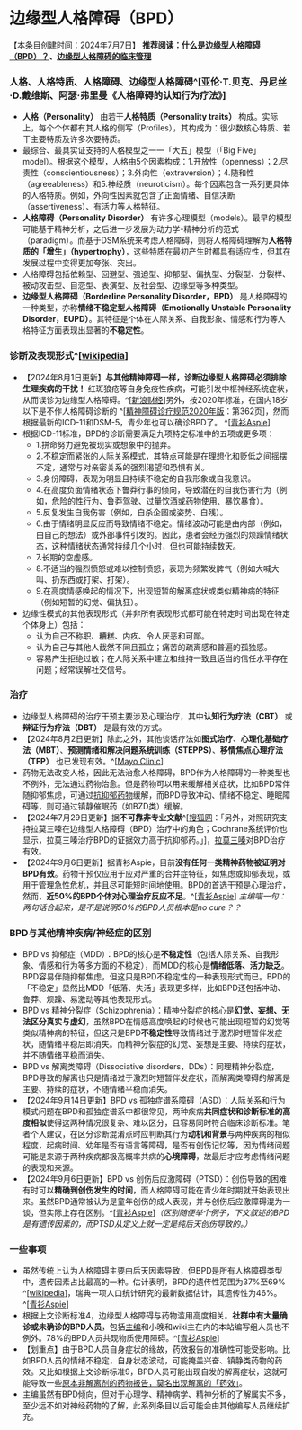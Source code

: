 ﻿# 边缘型人格障碍（BPD）
【本条目创建时间：2024年7月7日】
**推荐阅读：[什么是边缘型人格障碍（BPD）？](https://mp.weixin.qq.com/s?__biz=MzIyMzgyMjY5NQ==&mid=2247524262&idx=1&sn=f13300a95786b914961d996541f85ee3)、[边缘型人格障碍的临床管理](https://mp.weixin.qq.com/s/syRm6rEsDuRodlXWcN8bwg)**
### 人格、人格特质、人格障碍、边缘型人格障碍^[亚伦·T.贝克、丹尼丝·D.戴维斯、阿瑟·弗里曼《人格障碍的认知行为疗法》]
- **人格（Personality）** 由若干**人格特质（Personality traits）** 构成。实际上，每个个体都有其人格的侧写（Profiles），其构成为：很少数核心特质、若干主要特质及许多次要特质。
- 最综合、最具实证支持的人格模型之一一「大五」模型（「Big Five」model）。根据这个模型，人格由5个因素构成：1.开放性（openness）；2.尽责性（conscientiousness）；3.外向性（extraversion）；4.随和性（agreeableness）和5.神经质（neuroticism）。每个因素包含一系列更具体的人格特质。例如，外向性因素就包含了正面情绪、自信决断（assertiveness）、有活力等人格特征。
- **人格障碍（Personality Disorder）** 有许多心理模型（models）。最早的模型可能基于精神分析，之后进一步发展为动力学-精神分析的范式（paradigm）。而基于DSM系统来考虑人格障碍，则将人格障碍理解为**人格特质的「增生」（hypertrophy）**，这些特质在最初产生时都具有适应性，但其在发展过程中变得更加夸张、突出。
- 人格障碍包括依赖型、回避型、强迫型、抑郁型、偏执型、分裂型、分裂样、被动攻击型、自恋型、表演型、反社会型、边缘型等多种类型。
- **边缘型人格障碍（Borderline Personality Disorder，BPD）** 是人格障碍的一种类型，亦称**情绪不稳定型人格障碍（Emotionally Unstable Personality Disorder，EUPD）**。其特征是个体在人际关系、自我形象、情感和行为等人格特征方面表现出显著的**不稳定性**。
### 诊断及表现形式^[[wikipedia](https://en.wikipedia.org/wiki/Borderline_personality_disorder#ICD-11_diagnostic_criteria)]
- 【2024年8月1日更新】**与其他精神障碍一样，诊断边缘型人格障碍必须排除生理疾病的干扰！** 红斑狼疮等自身免疫性疾病，可能引发中枢神经系统症状，从而误诊为边缘型人格障碍。^[[新浪财经](https://finance.sina.cn/2024-07-29/detail-incfurez4139119.d.html?)]另外，按2020年标准，在国内18岁以下是不作人格障碍诊断的 ^[[精神障碍诊疗规范2020年版](http://www.nhc.gov.cn/cms-search/downFiles/9944cdd142574ea59c541d552fe345a9.pdf)：第362页]，然而根据最新的ICD-11和DSM-5，青少年也可以确诊BPD了。 ^[[青衫Aspie](https://mp.weixin.qq.com/s?__biz=MzIyMzgyMjY5NQ==&mid=2247524262&idx=1&sn=f13300a95786b914961d996541f85ee3)]
- 根据ICD-11标准，BPD的诊断需要满足九项特定标准中的五项或更多项：
  - 1.拼命努力避免被现实或想象中的抛弃。
  - 2.不稳定而紧张的人际关系模式，其特点可能是在理想化和贬低之间摇摆不定，通常与对亲密关系的强烈渴望和恐惧有关。
  - 3.身份障碍，表现为明显且持续不稳定的自我形象或自我意识。
  - 4.在高度负面情绪状态下鲁莽行事的倾向，导致潜在的自我伤害行为（例如，危险的性行为、鲁莽驾驶、过量饮酒或药物使用、暴饮暴食）。
  - 5.反复发生自我伤害（例如，自杀企图或姿势、自残）。
  - 6.由于情绪明显反应而导致情绪不稳定。情绪波动可能是由内部（例如，由自己的想法）或外部事件引发的。因此，患者会经历强烈的烦躁情绪状态，这种情绪状态通常持续几个小时，但也可能持续数天。
  - 7.长期的空虚感。
  - 8.不适当的强烈愤怒或难以控制愤怒，表现为频繁发脾气（例如大喊大叫、扔东西或打架、打架）。
  - 9.在高度情感唤起的情况下，出现短暂的解离症状或类似精神病的特征（例如短暂的幻觉、偏执狂）。
- 边缘性模式的其他表现形式（并非所有表现形式都可能在特定时间出现在特定个体身上）包括：
  - 认为自己不称职、糟糕、内疚、令人厌恶和可鄙。
  - 认为自己与其他人截然不同且孤立；痛苦的疏离感和普遍的孤独感。
  - 容易产生拒绝过敏；在人际关系中建立和维持一致且适当的信任水平存在问题；经常误解社交信号。
### 治疗
- 边缘型人格障碍的治疗干预主要涉及心理治疗，其中**认知行为疗法（CBT）** 或**辩证行为疗法（DBT）** 是最有效的方式。
- 【2024年8月2日更新】除此之外，其他谈话疗法如**图式治疗**、**心理化基础疗法（MBT）**、**预测情绪和解决问题系统训练（STEPPS）**、**移情焦点心理疗法（TFP）** 也已发现有效。^[[Mayo Clinic](https://www.mayoclinic.org/zh-hans/diseases-conditions/borderline-personality-disorder/diagnosis-treatment/drc-20370242)]
- 药物无法改变人格，因此无法治愈人格障碍，BPD作为人格障碍的一种类型也不例外，无法通过药物治愈。但是药物可以用来缓解相关症状，比如BPD常伴随抑郁焦虑，可通过[抗抑郁药物](https://overspeed.wiki/NMDA%E6%8A%97%E6%8A%91%E9%83%81/)缓解，而BPD导致冲动、情绪不稳定、睡眠障碍等，则可通过镇静催眠药（如BZD类）缓解。
- 【2024年7月29日更新】据**不可靠非专业文献**^[[搜狐网](https://www.sohu.com/a/217517978_440090)：「另外，对照研究支持拉莫三嗪在边缘型人格障碍（BPD）治疗中的角色；Cochrane系统评价也显示，拉莫三嗪治疗BPD的证据效力高于抗抑郁药。」]，[拉莫三嗪](https://overspeed.wiki/LTG/)对BPD治疗有效。
- 【2024年9月6日更新】据青衫Aspie，目前**没有任何一类精神药物被证明对BPD有效**。药物干预仅应用于应对严重的合并症特征，如焦虑或抑郁表现，或用于管理急性危机，并且尽可能短时间地使用。BPD的首选干预是心理治疗，然而，**近50%的BPD个体对心理治疗反应不足**。^[[青衫Aspie](https://mp.weixin.qq.com/s?__biz=MzIyMzgyMjY5NQ==&mid=2247524262&idx=1&sn=f13300a95786b914961d996541f85ee3)] *主编喵一句：两句话合起来，是不是说明50%的BPD人员根本是no cure？？*
### BPD与其他精神疾病/神经症的区别
- BPD vs 抑郁症（MDD）：BPD的核心是**不稳定性**（包括人际关系、自我形象、情感和行为等多方面的不稳定），而MDD的核心是**情绪低落、活力缺乏**。BPD容易伴随抑郁焦虑，但这只是BPD不稳定性的一种表现形式而已。BPD的「不稳定」显然比MDD「低落、失活」表现更多样，比如BPD还包括冲动、鲁莽、烦躁、易激动等其他表现形式。
- BPD vs 精神分裂症（Schizophrenia）：精神分裂症的核心是**幻觉、妄想、无法区分真实与虚幻**，虽然BPD在情感高度唤起的时候也可能出现短暂的幻觉等类似精神病的特征，但这只是BPD**不稳定性**导致情绪过于激烈时短暂伴发症状，随情绪平稳后即消失。而精神分裂症的幻觉、妄想是主要、持续的症状，并不随情绪平稳而消失。
- BPD vs 解离类障碍（Dissociative disorders，DDs）：同理精神分裂症，BPD导致的解离也只是情绪过于激烈时短暂伴发症状，而解离类障碍的解离是主要、持续的症状，不随情绪平稳而消失。
- 【2024年9月14日更新】BPD vs 孤独症谱系障碍（ASD）：人际关系和行为模式问题在BPD和孤独症谱系中都很常见，两种疾病**共同症状和诊断标准的高度相似**使得这两种情况很复杂、难以区分，且容易同时符合临床诊断标准。笔者个人建议，在区分诊断混淆点时应判断其行为**动机和背景**与两种疾病的相似程度，起病时间、幼年是否有语言等障碍，是否有创伤记忆等，因为情绪问题可能是来源于两种疾病都极高概率共病的**心境障碍**，故最后才应考虑情绪问题的表现和来源。
- 【2024年9月6日更新】BPD vs 创伤后应激障碍（PTSD）：创伤导致的困难有时可以**精确到创伤发生的时间**，而人格障碍可能在青少年时期就开始表现出来。虽然BPD通常被认为是童年创伤的成人表现，并与创伤后应激障碍混为一谈，但实际上存在区别。^[[青衫Aspie](https://mp.weixin.qq.com/s?__biz=MzIyMzgyMjY5NQ==&mid=2247524262&idx=1&sn=f13300a95786b914961d996541f85ee3)]*（区别随便举个例子，下文叙述的BPD是有遗传因素的，而PTSD从定义上就一定是纯后天创伤导致的。）*
### 一些事项
- 虽然传统上认为人格障碍主要由后天因素导致，但BPD是所有人格障碍类型中，遗传因素占比最高的一种。估计表明，BPD的遗传性范围为37%至69% ^[[wikipedia](https://en.wikipedia.org/wiki/Borderline_personality_disorder#Genetics_and_heritability)]，瑞典一项人口统计研究的最新数据估计，其遗传性为46%。 ^[[青衫Aspie](https://mp.weixin.qq.com/s?__biz=MzIyMzgyMjY5NQ==&mid=2247524262&idx=1&sn=f13300a95786b914961d996541f85ee3)]
- 根据上文诊断标准4，边缘型人格障碍与药物滥用高度相关。**社群中有大量确诊或未确诊的BPD人员**，包括[主编](https://overspeed.wiki/%E8%87%AA%E8%BF%B0/)和小晚和wiki主在内的本站编写组人员也不例外。78%的BPD人员共现物质使用障碍。^[[青衫Aspie](https://mp.weixin.qq.com/s?__biz=MzIyMzgyMjY5NQ==&mid=2247524262&idx=1&sn=f13300a95786b914961d996541f85ee3)]
- 【划重点】由于BPD人员自身症状的缘故，药效报告的准确性可能受影响。比如BPD人员的情绪不稳定，自身状态波动，可能掩盖兴奋、镇静类药物的药效。又比如根据上文诊断标准9，BPD人员可能出现自发的解离症状，这就可能导致一些[原本非解离剂的药物报告，莫名出现解离的「药效」](https://overspeed.wiki/report/RP041/)。
- 主编虽然有BPD倾向，但对于心理学、精神病学、精神分析的了解属实不多，至少远不如对神经药物的了解，此系列条目以后可能会由其他编写人员继续扩充。

